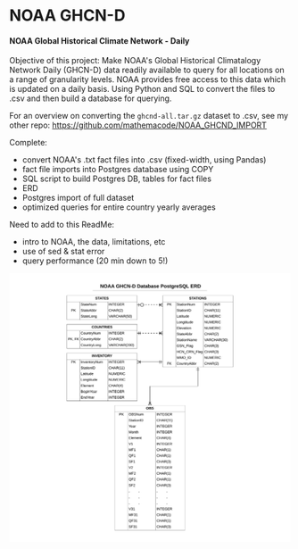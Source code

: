 # NOAA GHCN-D
#### NOAA Global Historical Climate Network - Daily
 
Objective of this project: Make NOAA's Global Historical Climatalogy Network Daily (GHCN-D)
data readily available to query for all locations on a range of granularity levels.  NOAA 
provides free access to this data which is updated on a daily basis.  Using Python and SQL 
to convert the files to .csv and then build a database for querying.

For an overview on converting the `ghcnd-all.tar.gz` dataset to .csv, see my other repo:
https://github.com/mathemacode/NOAA_GHCND_IMPORT

Complete:
- convert NOAA's .txt fact files into .csv (fixed-width, using Pandas)
- fact file imports into Postgres database using COPY
- SQL script to build Postgres DB, tables for fact files
- ERD
- Postgres import of full dataset
- optimized queries for entire country yearly averages

Need to add to this ReadMe:
- intro to NOAA, the data, limitations, etc
- use of sed & stat error
- query performance (20 min down to 5!)

![ERD](./vis/NOAA_GHCND_ERD.png)
